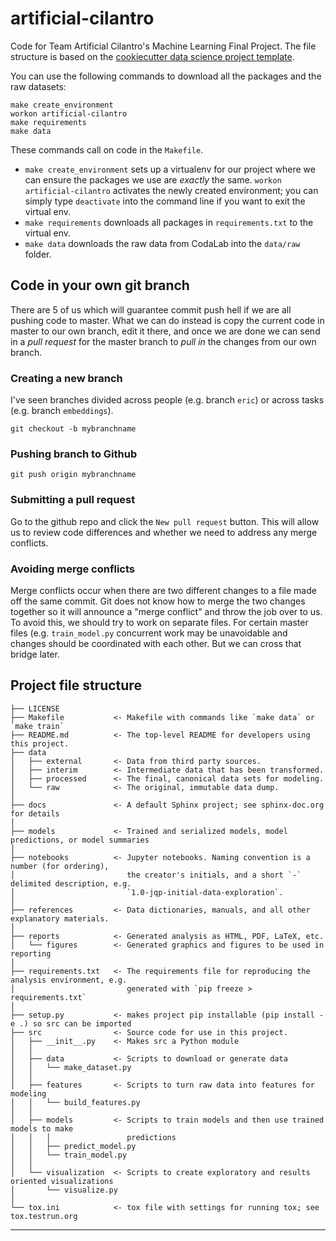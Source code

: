 artificial-cilantro
==============================

Code for Team Artificial Cilantro's Machine Learning Final Project. The file structure is based on the <a target="_blank" href="https://drivendata.github.io/cookiecutter-data-science/">cookiecutter data science project template</a>.

You can use the following commands to download all the packages and the raw datasets:

```
make create_environment
workon artificial-cilantro
make requirements
make data
```

These commands call on code in the `Makefile`. 
- `make create_environment` sets up a virtualenv for our project where we can ensure the packages we use are *exactly* the same. `workon artificial-cilantro` activates the newly created environment; you can simply type `deactivate` into the command line if you want to exit the virtual env.
- `make requirements` downloads all packages in `requirements.txt` to the virtual env.
- `make data` downloads the raw data from CodaLab into the `data/raw` folder.

Code in your own git branch
------------
There are 5 of us which will guarantee commit push hell if we are all pushing code to master. What we can do instead is copy the current code in master to our own branch, edit it there, and once we are done we can send in a *pull request* for the master branch to *pull in* the changes from our own branch.

### Creating a new branch
I've seen branches divided across people (e.g. branch `eric`) or across tasks (e.g. branch `embeddings`).
```
git checkout -b mybranchname
```

### Pushing branch to Github
```
git push origin mybranchname
```

### Submitting a pull request
Go to the github repo and click the `New pull request` button. This will allow us to review code differences and whether we need to address any merge conflicts.

### Avoiding merge conflicts
Merge conflicts occur when there are two different changes to a file made off the same commit. Git does not know how to merge the two changes together so it will announce a "merge conflict" and throw the job over to us. To avoid this, we should try to work on separate files. For certain master files (e.g. `train_model.py` concurrent work may be unavoidable and changes should be coordinated with each other. But we can cross that bridge later.


Project file structure
------------

    ├── LICENSE
    ├── Makefile           <- Makefile with commands like `make data` or `make train`
    ├── README.md          <- The top-level README for developers using this project.
    ├── data
    │   ├── external       <- Data from third party sources.
    │   ├── interim        <- Intermediate data that has been transformed.
    │   ├── processed      <- The final, canonical data sets for modeling.
    │   └── raw            <- The original, immutable data dump.
    │
    ├── docs               <- A default Sphinx project; see sphinx-doc.org for details
    │
    ├── models             <- Trained and serialized models, model predictions, or model summaries
    │
    ├── notebooks          <- Jupyter notebooks. Naming convention is a number (for ordering),
    │                         the creator's initials, and a short `-` delimited description, e.g.
    │                         `1.0-jqp-initial-data-exploration`.
    │
    ├── references         <- Data dictionaries, manuals, and all other explanatory materials.
    │
    ├── reports            <- Generated analysis as HTML, PDF, LaTeX, etc.
    │   └── figures        <- Generated graphics and figures to be used in reporting
    │
    ├── requirements.txt   <- The requirements file for reproducing the analysis environment, e.g.
    │                         generated with `pip freeze > requirements.txt`
    │
    ├── setup.py           <- makes project pip installable (pip install -e .) so src can be imported
    ├── src                <- Source code for use in this project.
    │   ├── __init__.py    <- Makes src a Python module
    │   │
    │   ├── data           <- Scripts to download or generate data
    │   │   └── make_dataset.py
    │   │
    │   ├── features       <- Scripts to turn raw data into features for modeling
    │   │   └── build_features.py
    │   │
    │   ├── models         <- Scripts to train models and then use trained models to make
    │   │   │                 predictions
    │   │   ├── predict_model.py
    │   │   └── train_model.py
    │   │
    │   └── visualization  <- Scripts to create exploratory and results oriented visualizations
    │       └── visualize.py
    │
    └── tox.ini            <- tox file with settings for running tox; see tox.testrun.org


--------


